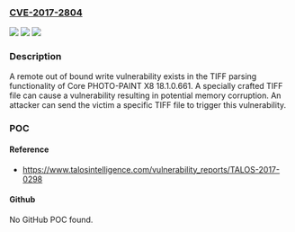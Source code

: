 ### [CVE-2017-2804](https://cve.mitre.org/cgi-bin/cvename.cgi?name=CVE-2017-2804)
![](https://img.shields.io/static/v1?label=Product&message=PHOTO-PAINT&color=blue)
![](https://img.shields.io/static/v1?label=Version&message=n%2Fa&color=blue)
![](https://img.shields.io/static/v1?label=Vulnerability&message=Out%20of%20bounds%20Write&color=brighgreen)

### Description

A remote out of bound write vulnerability exists in the TIFF parsing functionality of Core PHOTO-PAINT X8 18.1.0.661. A specially crafted TIFF file can cause a vulnerability resulting in potential memory corruption. An attacker can send the victim a specific TIFF file to trigger this vulnerability.

### POC

#### Reference
- https://www.talosintelligence.com/vulnerability_reports/TALOS-2017-0298

#### Github
No GitHub POC found.

